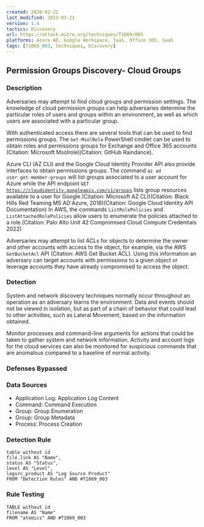 ```yaml
---
created: 2020-02-21
last_modified: 2023-03-21
version: 1.4
tactics: Discovery
url: https://attack.mitre.org/techniques/T1069/003
platforms: Azure AD, Google Workspace, IaaS, Office 365, SaaS
tags: [T1069_003, techniques, Discovery]
---
```


## Permission Groups Discovery- Cloud Groups

### Description

Adversaries may attempt to find cloud groups and permission settings. The knowledge of cloud permission groups can help adversaries determine the particular roles of users and groups within an environment, as well as which users are associated with a particular group.

With authenticated access there are several tools that can be used to find permissions groups. The <code>Get-MsolRole</code> PowerShell cmdlet can be used to obtain roles and permissions groups for Exchange and Office 365 accounts (Citation: Microsoft Msolrole)(Citation: GitHub Raindance).

Azure CLI (AZ CLI) and the Google Cloud Identity Provider API also provide interfaces to obtain permissions groups. The command <code>az ad user get-member-groups</code> will list groups associated to a user account for Azure while the API endpoint <code>GET https://cloudidentity.googleapis.com/v1/groups</code> lists group resources available to a user for Google.(Citation: Microsoft AZ CLI)(Citation: Black Hills Red Teaming MS AD Azure, 2018)(Citation: Google Cloud Identity API Documentation) In AWS, the commands `ListRolePolicies` and `ListAttachedRolePolicies` allow users to enumerate the policies attached to a role.(Citation: Palo Alto Unit 42 Compromised Cloud Compute Credentials 2022)

Adversaries may attempt to list ACLs for objects to determine the owner and other accounts with access to the object, for example, via the AWS <code>GetBucketAcl</code> API (Citation: AWS Get Bucket ACL). Using this information an adversary can target accounts with permissions to a given object or leverage accounts they have already compromised to access the object.

### Detection

System and network discovery techniques normally occur throughout an operation as an adversary learns the environment. Data and events should not be viewed in isolation, but as part of a chain of behavior that could lead to other activities, such as Lateral Movement, based on the information obtained.

Monitor processes and command-line arguments for actions that could be taken to gather system and network information. Activity and account logs for the cloud services can also be monitored for suspicious commands that are anomalous compared to a baseline of normal activity.

### Defenses Bypassed



### Data Sources

  - Application Log: Application Log Content
  -  Command: Command Execution
  -  Group: Group Enumeration
  -  Group: Group Metadata
  -  Process: Process Creation
### Detection Rule

```dataview
table without id
file.link AS "Name",
status AS "Status",
level AS "Level",
logsrc_product AS "Log Source Product"
FROM "Detection Rules" AND #T1069_003
```

### Rule Testing

```dataview
TABLE without id
filename AS "Name"
FROM "atomics" AND #T1069_003
```
